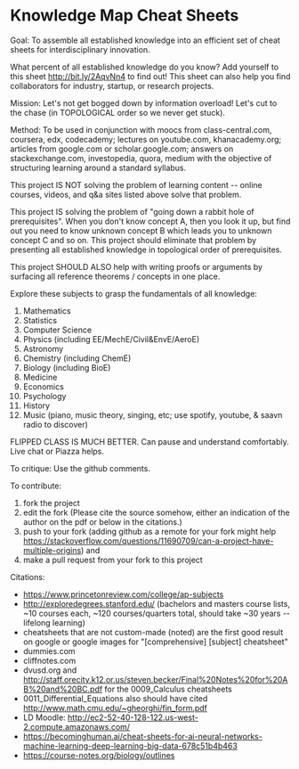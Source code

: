 # Knowledge Map Cheat Sheets

Goal: 
To assemble all established knowledge into an efficient set of cheat sheets for interdisciplinary innovation.

What percent of all established knowledge do you know?
Add yourself to this sheet http://bit.ly/2AqvNn4 to find out! This sheet can also help you find collaborators for industry, startup, or research projects.

Mission: 
Let's not get bogged down by information overload! Let's cut to the chase (in TOPOLOGICAL order so we never get stuck).

Method: To be used in conjunction with moocs from class-central.com, coursera, edx, codecademy; lectures on youtube.com, khanacademy.org; articles from google.com or scholar.google.com; answers on stackexchange.com, investopedia, quora, medium with the objective of structuring learning around a standard syllabus.

This project IS NOT solving the problem of learning content -- online courses, videos, and q&a sites listed above solve that problem. 

This project IS solving the problem of "going down a rabbit hole of prerequisites". When you don't know concept A, then you look it up, but find out you need to know unknown concept B which leads you to unknown concept C and so on. This project should eliminate that problem by presenting all established knowledge in topological order of prerequisites. 

This project SHOULD ALSO help with writing proofs or arguments by surfacing all reference theorems / concepts in one place. 

Explore these subjects to grasp the fundamentals of all knowledge:
1. Mathematics
2. Statistics
3. Computer Science
4. Physics (including EE/MechE/Civil&EnvE/AeroE)
5. Astronomy
6. Chemistry (including ChemE)
7. Biology (including BioE)
8. Medicine
9. Economics
10. Psychology
11. History
12. Music (piano, music theory, singing, etc; use spotify, youtube, & saavn radio to discover)

FLIPPED CLASS IS MUCH BETTER. Can pause and understand comfortably. Live chat or Piazza helps.

To critique: 
Use the github comments.

To contribute: 
1. fork the project
2. edit the fork (Please cite the source somehow, either an indication of the author on the pdf or below in the citations.)
3. push to your fork (adding github as a remote for your fork might help https://stackoverflow.com/questions/11690709/can-a-project-have-multiple-origins) and
4. make a pull request from your fork to this project 

Citations:
- https://www.princetonreview.com/college/ap-subjects
- http://exploredegrees.stanford.edu/ (bachelors and masters course lists, ~10 courses each, ~120 courses/quarters total, should take ~30 years -- lifelong learning)
- cheatsheets that are not custom-made (noted) are the first good result on google or google images for "[comprehensive] [subject] cheatsheet"
- dummies.com
- cliffnotes.com
- dvusd.org and http://staff.orecity.k12.or.us/steven.becker/Final%20Notes%20for%20AB%20and%20BC.pdf for the 0009_Calculus cheatsheets
- 0011_Differential_Equations also should have cited http://www.math.cmu.edu/~gheorghi/fin_form.pdf
- LD Moodle: http://ec2-52-40-128-122.us-west-2.compute.amazonaws.com/
- https://becominghuman.ai/cheat-sheets-for-ai-neural-networks-machine-learning-deep-learning-big-data-678c51b4b463
- https://course-notes.org/biology/outlines

